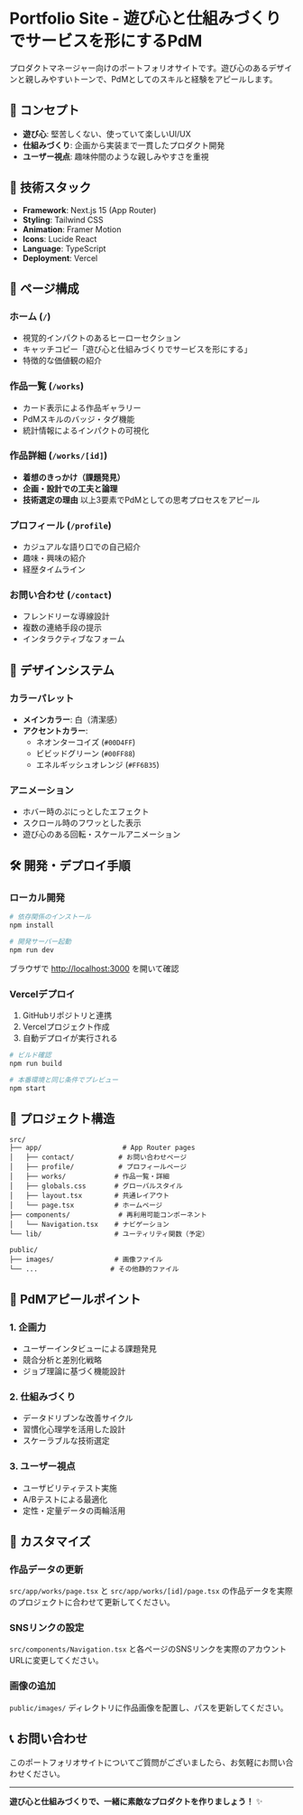 # Portfolio Site - 遊び心と仕組みづくりでサービスを形にするPdM

プロダクトマネージャー向けのポートフォリオサイトです。遊び心のあるデザインと親しみやすいトーンで、PdMとしてのスキルと経験をアピールします。

## 🎯 コンセプト

- **遊び心**: 堅苦しくない、使っていて楽しいUI/UX
- **仕組みづくり**: 企画から実装まで一貫したプロダクト開発
- **ユーザー視点**: 趣味仲間のような親しみやすさを重視

## 🚀 技術スタック

- **Framework**: Next.js 15 (App Router)
- **Styling**: Tailwind CSS
- **Animation**: Framer Motion
- **Icons**: Lucide React
- **Language**: TypeScript
- **Deployment**: Vercel

## 📱 ページ構成

### ホーム (`/`)
- 視覚的インパクトのあるヒーローセクション
- キャッチコピー「遊び心と仕組みづくりでサービスを形にする」
- 特徴的な価値観の紹介

### 作品一覧 (`/works`)
- カード表示による作品ギャラリー
- PdMスキルのバッジ・タグ機能
- 統計情報によるインパクトの可視化

### 作品詳細 (`/works/[id]`)
- **着想のきっかけ（課題発見）**
- **企画・設計での工夫と論理**
- **技術選定の理由**
以上3要素でPdMとしての思考プロセスをアピール

### プロフィール (`/profile`)
- カジュアルな語り口での自己紹介
- 趣味・興味の紹介
- 経歴タイムライン

### お問い合わせ (`/contact`)
- フレンドリーな導線設計
- 複数の連絡手段の提示
- インタラクティブなフォーム

## 🎨 デザインシステム

### カラーパレット
- **メインカラー**: 白（清潔感）
- **アクセントカラー**: 
  - ネオンターコイズ (`#00D4FF`)
  - ビビッドグリーン (`#00FF88`)
  - エネルギッシュオレンジ (`#FF6B35`)

### アニメーション
- ホバー時のぷにっとしたエフェクト
- スクロール時のフワッとした表示
- 遊び心のある回転・スケールアニメーション

## 🛠 開発・デプロイ手順

### ローカル開発

```bash
# 依存関係のインストール
npm install

# 開発サーバー起動
npm run dev
```

ブラウザで [http://localhost:3000](http://localhost:3000) を開いて確認

### Vercelデプロイ

1. GitHubリポジトリと連携
2. Vercelプロジェクト作成
3. 自動デプロイが実行される

```bash
# ビルド確認
npm run build

# 本番環境と同じ条件でプレビュー
npm start
```

## 📁 プロジェクト構造

```
src/
├── app/                    # App Router pages
│   ├── contact/           # お問い合わせページ
│   ├── profile/           # プロフィールページ
│   ├── works/            # 作品一覧・詳細
│   ├── globals.css       # グローバルスタイル
│   ├── layout.tsx        # 共通レイアウト
│   └── page.tsx          # ホームページ
├── components/            # 再利用可能コンポーネント
│   └── Navigation.tsx    # ナビゲーション
└── lib/                  # ユーティリティ関数（予定）

public/
├── images/               # 画像ファイル
└── ...                  # その他静的ファイル
```

## 🎯 PdMアピールポイント

### 1. 企画力
- ユーザーインタビューによる課題発見
- 競合分析と差別化戦略
- ジョブ理論に基づく機能設計

### 2. 仕組みづくり
- データドリブンな改善サイクル
- 習慣化心理学を活用した設計
- スケーラブルな技術選定

### 3. ユーザー視点
- ユーザビリティテスト実施
- A/Bテストによる最適化
- 定性・定量データの両輪活用

## 🔧 カスタマイズ

### 作品データの更新
`src/app/works/page.tsx` と `src/app/works/[id]/page.tsx` の作品データを実際のプロジェクトに合わせて更新してください。

### SNSリンクの設定
`src/components/Navigation.tsx` と各ページのSNSリンクを実際のアカウントURLに変更してください。

### 画像の追加
`public/images/` ディレクトリに作品画像を配置し、パスを更新してください。

## 📞 お問い合わせ

このポートフォリオサイトについてご質問がございましたら、お気軽にお問い合わせください。

---

**遊び心と仕組みづくりで、一緒に素敵なプロダクトを作りましょう！** ✨
